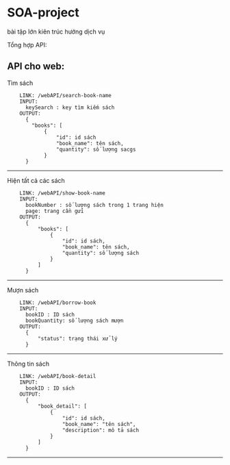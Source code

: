 # SOA-project
bài tập lớn kiên trúc hướng dịch vụ

Tổng hợp API:

API cho web:
---------------------------------------------------------------
Tìm sách
```
    LINK: /webAPI/search-book-name
    INPUT:
      keySearch : key tìm kiếm sách
    OUTPUT:
      {
        "books": [
            {
                "id": id sách
                "book_name": tên sách,
                "quantity": số lượng sacgs 
            }
      }
```
---------------------------------------------------------------
Hiện tất cả các sách
```
    LINK: /webAPI/show-book-name
    INPUT:
      bookNumber : số lượng sách trong 1 trang hiện
      page: trang cần gửi
    OUTPUT:
      {
          "books": [
              {
                  "id": id sách,
                  "book_name": tên sách,
                  "quantity": số lượng sách
              }
          ]
      }
  ```
---------------------------------------------------------------
Mượn sách
```
    LINK: /webAPI/borrow-book
    INPUT:
      bookID : ID sách
      bookQuantity: số lượng sách mượn
    OUTPUT:
      {
          "status": trạng thái xử lý
      }
```
---------------------------------------------------------------
Thông tin sách
```
    LINK: /webAPI/book-detail
    INPUT:
      bookID : ID sách
    OUTPUT:
      {
          "book_detail": [
              {
                  "id": id sách,
                  "book_name": "tên sách",
                  "description": mô tả sách
              }
          ]
      }
```
---------------------------------------------------------------

